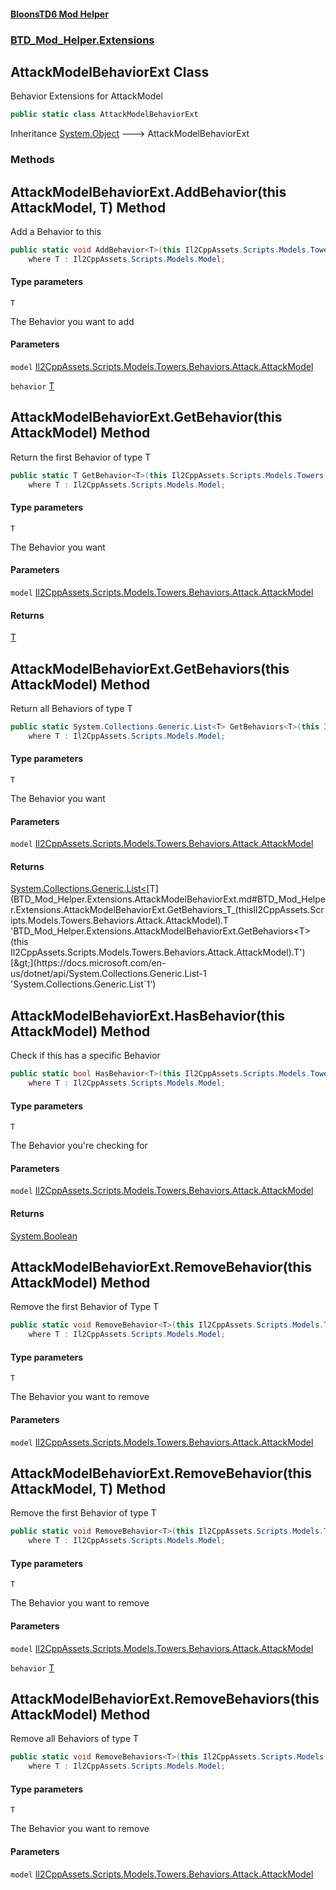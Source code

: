 #### [BloonsTD6 Mod Helper](README.md 'README')
### [BTD_Mod_Helper.Extensions](README.md#BTD_Mod_Helper.Extensions 'BTD_Mod_Helper.Extensions')

## AttackModelBehaviorExt Class

Behavior Extensions for AttackModel

```csharp
public static class AttackModelBehaviorExt
```

Inheritance [System.Object](https://docs.microsoft.com/en-us/dotnet/api/System.Object 'System.Object') &#129106; AttackModelBehaviorExt
### Methods

<a name='BTD_Mod_Helper.Extensions.AttackModelBehaviorExt.AddBehavior_T_(thisIl2CppAssets.Scripts.Models.Towers.Behaviors.Attack.AttackModel,T)'></a>

## AttackModelBehaviorExt.AddBehavior<T>(this AttackModel, T) Method

Add a Behavior to this

```csharp
public static void AddBehavior<T>(this Il2CppAssets.Scripts.Models.Towers.Behaviors.Attack.AttackModel model, T behavior)
    where T : Il2CppAssets.Scripts.Models.Model;
```
#### Type parameters

<a name='BTD_Mod_Helper.Extensions.AttackModelBehaviorExt.AddBehavior_T_(thisIl2CppAssets.Scripts.Models.Towers.Behaviors.Attack.AttackModel,T).T'></a>

`T`

The Behavior you want to add
#### Parameters

<a name='BTD_Mod_Helper.Extensions.AttackModelBehaviorExt.AddBehavior_T_(thisIl2CppAssets.Scripts.Models.Towers.Behaviors.Attack.AttackModel,T).model'></a>

`model` [Il2CppAssets.Scripts.Models.Towers.Behaviors.Attack.AttackModel](https://docs.microsoft.com/en-us/dotnet/api/Il2CppAssets.Scripts.Models.Towers.Behaviors.Attack.AttackModel 'Il2CppAssets.Scripts.Models.Towers.Behaviors.Attack.AttackModel')

<a name='BTD_Mod_Helper.Extensions.AttackModelBehaviorExt.AddBehavior_T_(thisIl2CppAssets.Scripts.Models.Towers.Behaviors.Attack.AttackModel,T).behavior'></a>

`behavior` [T](BTD_Mod_Helper.Extensions.AttackModelBehaviorExt.md#BTD_Mod_Helper.Extensions.AttackModelBehaviorExt.AddBehavior_T_(thisIl2CppAssets.Scripts.Models.Towers.Behaviors.Attack.AttackModel,T).T 'BTD_Mod_Helper.Extensions.AttackModelBehaviorExt.AddBehavior<T>(this Il2CppAssets.Scripts.Models.Towers.Behaviors.Attack.AttackModel, T).T')

<a name='BTD_Mod_Helper.Extensions.AttackModelBehaviorExt.GetBehavior_T_(thisIl2CppAssets.Scripts.Models.Towers.Behaviors.Attack.AttackModel)'></a>

## AttackModelBehaviorExt.GetBehavior<T>(this AttackModel) Method

Return the first Behavior of type T

```csharp
public static T GetBehavior<T>(this Il2CppAssets.Scripts.Models.Towers.Behaviors.Attack.AttackModel model)
    where T : Il2CppAssets.Scripts.Models.Model;
```
#### Type parameters

<a name='BTD_Mod_Helper.Extensions.AttackModelBehaviorExt.GetBehavior_T_(thisIl2CppAssets.Scripts.Models.Towers.Behaviors.Attack.AttackModel).T'></a>

`T`

The Behavior you want
#### Parameters

<a name='BTD_Mod_Helper.Extensions.AttackModelBehaviorExt.GetBehavior_T_(thisIl2CppAssets.Scripts.Models.Towers.Behaviors.Attack.AttackModel).model'></a>

`model` [Il2CppAssets.Scripts.Models.Towers.Behaviors.Attack.AttackModel](https://docs.microsoft.com/en-us/dotnet/api/Il2CppAssets.Scripts.Models.Towers.Behaviors.Attack.AttackModel 'Il2CppAssets.Scripts.Models.Towers.Behaviors.Attack.AttackModel')

#### Returns
[T](BTD_Mod_Helper.Extensions.AttackModelBehaviorExt.md#BTD_Mod_Helper.Extensions.AttackModelBehaviorExt.GetBehavior_T_(thisIl2CppAssets.Scripts.Models.Towers.Behaviors.Attack.AttackModel).T 'BTD_Mod_Helper.Extensions.AttackModelBehaviorExt.GetBehavior<T>(this Il2CppAssets.Scripts.Models.Towers.Behaviors.Attack.AttackModel).T')

<a name='BTD_Mod_Helper.Extensions.AttackModelBehaviorExt.GetBehaviors_T_(thisIl2CppAssets.Scripts.Models.Towers.Behaviors.Attack.AttackModel)'></a>

## AttackModelBehaviorExt.GetBehaviors<T>(this AttackModel) Method

Return all Behaviors of type T

```csharp
public static System.Collections.Generic.List<T> GetBehaviors<T>(this Il2CppAssets.Scripts.Models.Towers.Behaviors.Attack.AttackModel model)
    where T : Il2CppAssets.Scripts.Models.Model;
```
#### Type parameters

<a name='BTD_Mod_Helper.Extensions.AttackModelBehaviorExt.GetBehaviors_T_(thisIl2CppAssets.Scripts.Models.Towers.Behaviors.Attack.AttackModel).T'></a>

`T`

The Behavior you want
#### Parameters

<a name='BTD_Mod_Helper.Extensions.AttackModelBehaviorExt.GetBehaviors_T_(thisIl2CppAssets.Scripts.Models.Towers.Behaviors.Attack.AttackModel).model'></a>

`model` [Il2CppAssets.Scripts.Models.Towers.Behaviors.Attack.AttackModel](https://docs.microsoft.com/en-us/dotnet/api/Il2CppAssets.Scripts.Models.Towers.Behaviors.Attack.AttackModel 'Il2CppAssets.Scripts.Models.Towers.Behaviors.Attack.AttackModel')

#### Returns
[System.Collections.Generic.List&lt;](https://docs.microsoft.com/en-us/dotnet/api/System.Collections.Generic.List-1 'System.Collections.Generic.List`1')[T](BTD_Mod_Helper.Extensions.AttackModelBehaviorExt.md#BTD_Mod_Helper.Extensions.AttackModelBehaviorExt.GetBehaviors_T_(thisIl2CppAssets.Scripts.Models.Towers.Behaviors.Attack.AttackModel).T 'BTD_Mod_Helper.Extensions.AttackModelBehaviorExt.GetBehaviors<T>(this Il2CppAssets.Scripts.Models.Towers.Behaviors.Attack.AttackModel).T')[&gt;](https://docs.microsoft.com/en-us/dotnet/api/System.Collections.Generic.List-1 'System.Collections.Generic.List`1')

<a name='BTD_Mod_Helper.Extensions.AttackModelBehaviorExt.HasBehavior_T_(thisIl2CppAssets.Scripts.Models.Towers.Behaviors.Attack.AttackModel)'></a>

## AttackModelBehaviorExt.HasBehavior<T>(this AttackModel) Method

Check if this has a specific Behavior

```csharp
public static bool HasBehavior<T>(this Il2CppAssets.Scripts.Models.Towers.Behaviors.Attack.AttackModel model)
    where T : Il2CppAssets.Scripts.Models.Model;
```
#### Type parameters

<a name='BTD_Mod_Helper.Extensions.AttackModelBehaviorExt.HasBehavior_T_(thisIl2CppAssets.Scripts.Models.Towers.Behaviors.Attack.AttackModel).T'></a>

`T`

The Behavior you're checking for
#### Parameters

<a name='BTD_Mod_Helper.Extensions.AttackModelBehaviorExt.HasBehavior_T_(thisIl2CppAssets.Scripts.Models.Towers.Behaviors.Attack.AttackModel).model'></a>

`model` [Il2CppAssets.Scripts.Models.Towers.Behaviors.Attack.AttackModel](https://docs.microsoft.com/en-us/dotnet/api/Il2CppAssets.Scripts.Models.Towers.Behaviors.Attack.AttackModel 'Il2CppAssets.Scripts.Models.Towers.Behaviors.Attack.AttackModel')

#### Returns
[System.Boolean](https://docs.microsoft.com/en-us/dotnet/api/System.Boolean 'System.Boolean')

<a name='BTD_Mod_Helper.Extensions.AttackModelBehaviorExt.RemoveBehavior_T_(thisIl2CppAssets.Scripts.Models.Towers.Behaviors.Attack.AttackModel)'></a>

## AttackModelBehaviorExt.RemoveBehavior<T>(this AttackModel) Method

Remove the first Behavior of Type T

```csharp
public static void RemoveBehavior<T>(this Il2CppAssets.Scripts.Models.Towers.Behaviors.Attack.AttackModel model)
    where T : Il2CppAssets.Scripts.Models.Model;
```
#### Type parameters

<a name='BTD_Mod_Helper.Extensions.AttackModelBehaviorExt.RemoveBehavior_T_(thisIl2CppAssets.Scripts.Models.Towers.Behaviors.Attack.AttackModel).T'></a>

`T`

The Behavior you want to remove
#### Parameters

<a name='BTD_Mod_Helper.Extensions.AttackModelBehaviorExt.RemoveBehavior_T_(thisIl2CppAssets.Scripts.Models.Towers.Behaviors.Attack.AttackModel).model'></a>

`model` [Il2CppAssets.Scripts.Models.Towers.Behaviors.Attack.AttackModel](https://docs.microsoft.com/en-us/dotnet/api/Il2CppAssets.Scripts.Models.Towers.Behaviors.Attack.AttackModel 'Il2CppAssets.Scripts.Models.Towers.Behaviors.Attack.AttackModel')

<a name='BTD_Mod_Helper.Extensions.AttackModelBehaviorExt.RemoveBehavior_T_(thisIl2CppAssets.Scripts.Models.Towers.Behaviors.Attack.AttackModel,T)'></a>

## AttackModelBehaviorExt.RemoveBehavior<T>(this AttackModel, T) Method

Remove the first Behavior of type T

```csharp
public static void RemoveBehavior<T>(this Il2CppAssets.Scripts.Models.Towers.Behaviors.Attack.AttackModel model, T behavior)
    where T : Il2CppAssets.Scripts.Models.Model;
```
#### Type parameters

<a name='BTD_Mod_Helper.Extensions.AttackModelBehaviorExt.RemoveBehavior_T_(thisIl2CppAssets.Scripts.Models.Towers.Behaviors.Attack.AttackModel,T).T'></a>

`T`

The Behavior you want to remove
#### Parameters

<a name='BTD_Mod_Helper.Extensions.AttackModelBehaviorExt.RemoveBehavior_T_(thisIl2CppAssets.Scripts.Models.Towers.Behaviors.Attack.AttackModel,T).model'></a>

`model` [Il2CppAssets.Scripts.Models.Towers.Behaviors.Attack.AttackModel](https://docs.microsoft.com/en-us/dotnet/api/Il2CppAssets.Scripts.Models.Towers.Behaviors.Attack.AttackModel 'Il2CppAssets.Scripts.Models.Towers.Behaviors.Attack.AttackModel')

<a name='BTD_Mod_Helper.Extensions.AttackModelBehaviorExt.RemoveBehavior_T_(thisIl2CppAssets.Scripts.Models.Towers.Behaviors.Attack.AttackModel,T).behavior'></a>

`behavior` [T](BTD_Mod_Helper.Extensions.AttackModelBehaviorExt.md#BTD_Mod_Helper.Extensions.AttackModelBehaviorExt.RemoveBehavior_T_(thisIl2CppAssets.Scripts.Models.Towers.Behaviors.Attack.AttackModel,T).T 'BTD_Mod_Helper.Extensions.AttackModelBehaviorExt.RemoveBehavior<T>(this Il2CppAssets.Scripts.Models.Towers.Behaviors.Attack.AttackModel, T).T')

<a name='BTD_Mod_Helper.Extensions.AttackModelBehaviorExt.RemoveBehaviors_T_(thisIl2CppAssets.Scripts.Models.Towers.Behaviors.Attack.AttackModel)'></a>

## AttackModelBehaviorExt.RemoveBehaviors<T>(this AttackModel) Method

Remove all Behaviors of type T

```csharp
public static void RemoveBehaviors<T>(this Il2CppAssets.Scripts.Models.Towers.Behaviors.Attack.AttackModel model)
    where T : Il2CppAssets.Scripts.Models.Model;
```
#### Type parameters

<a name='BTD_Mod_Helper.Extensions.AttackModelBehaviorExt.RemoveBehaviors_T_(thisIl2CppAssets.Scripts.Models.Towers.Behaviors.Attack.AttackModel).T'></a>

`T`

The Behavior you want to remove
#### Parameters

<a name='BTD_Mod_Helper.Extensions.AttackModelBehaviorExt.RemoveBehaviors_T_(thisIl2CppAssets.Scripts.Models.Towers.Behaviors.Attack.AttackModel).model'></a>

`model` [Il2CppAssets.Scripts.Models.Towers.Behaviors.Attack.AttackModel](https://docs.microsoft.com/en-us/dotnet/api/Il2CppAssets.Scripts.Models.Towers.Behaviors.Attack.AttackModel 'Il2CppAssets.Scripts.Models.Towers.Behaviors.Attack.AttackModel')